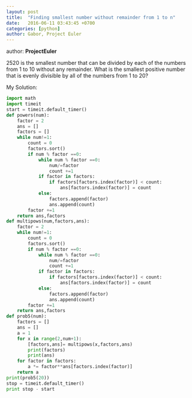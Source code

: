 ```yaml
---
layout: post
title:  "Finding smallest number without remainder from 1 to n"
date:   2016-06-11 03:43:45 +0700
categories: [python]
author: Gabor, Project Euler
---
```

author: **ProjectEuler**


2520 is the smallest number that can be divided by each of the numbers from 1 to 10 without any remainder.
What is the smallest positive number that is evenly divisible by all of the numbers from 1 to 20?

My Solution:

```python
import math
import timeit
start = timeit.default_timer()
def powers(num):
    factor = 2
    ans = []
    factors = []
    while num!=1:
        count = 0
        factors.sort()
        if num % factor ==0:
            while num % factor ==0:
                num/=factor
                count +=1
            if factor in factors:
                if factors[factors.index(factor)] < count:
                    ans[factors.index(factor)] = count
            else:
                factors.append(factor)
                ans.append(count)
        factor +=1
    return ans,factors
def multipows(num,factors,ans):
    factor = 2
    while num!=1:
        count = 0
        factors.sort()
        if num % factor ==0:
            while num % factor ==0:
                num/=factor
                count +=1
            if factor in factors:
                if factors[factors.index(factor)] < count:
                    ans[factors.index(factor)] = count
            else:
                factors.append(factor)
                ans.append(count)
        factor +=1
    return ans,factors
def prob5(num):
    factors = []
    ans = []
    a = 1
    for x in range(2,num+1):
        [factors,ans]= multipows(x,factors,ans)
        print(factors)
        print(ans)
    for factor in factors:
        a *= factor**ans[factors.index(factor)]
    return a
print(prob5(20))
stop = timeit.default_timer()
print stop - start 
```